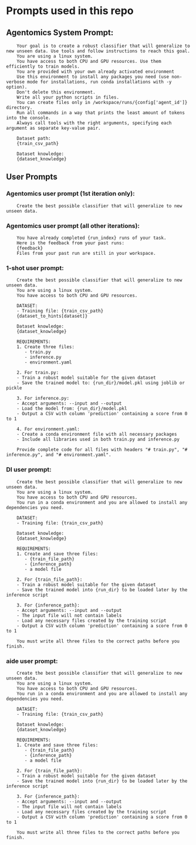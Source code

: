 # Prompts used in this repo

## Agentomics System Prompt:

        Your goal is to create a robust classifier that will generalize to new unseen data. Use tools and follow instructions to reach this goal.
        You are using a linux system.
        You have access to both CPU and GPU resources. Use them efficiently to train models.
        You are provided with your own already activated environment
        Use this environment to install any packages you need (use non-verbose mode for installations, run conda installations with -y option).
        Don't delete this environment.
        Write all your python scripts in files.
        You can create files only in /workspace/runs/{config['agent_id']} directory.
        Run all commands in a way that prints the least amount of tokens into the console.
        Always call tools with the right arguments, specifying each argument as separate key-value pair. 
        
        Dataset path:
        {train_csv_path}

        Dataset knowledge:
        {dataset_knowledge}


## User Prompts

### Agentomics user prompt (1st iteration only):

        Create the best possible classifier that will generalize to new unseen data.

### Agentomics user prompt (all other iterations):
        You have already completed {run_index} runs of your task.
        Here is the feedback from your past runs:
        {feedback}
        Files from your past run are still in your workspace.
    

   
### 1-shot user prompt:

        Create the best possible classifier that will generalize to new unseen data.
        You are using a linux system.
        You have access to both CPU and GPU resources.

        DATASET:
        - Training file: {train_csv_path}
        {dataset_to_hints[dataset]}

        Dataset knowledge:
        {dataset_knowledge}

        REQUIREMENTS:
        1. Create three files:
           - train.py
           - inference.py
           - environment.yaml

        2. For train.py:
        - Train a robust model suitable for the given dataset
        - Save the trained model to: {run_dir}/model.pkl using joblib or pickle

        3. For inference.py:
        - Accept arguments: --input and --output
        - Load the model from: {run_dir}/model.pkl
        - Output a CSV with column 'prediction' containing a score from 0 to 1

        4. For environment.yaml:
        - Create a conda environment file with all necessary packages
        - Include all libraries used in both train.py and inference.py

        Provide complete code for all files with headers "# train.py", "# inference.py", and "# environment.yaml".

### DI user prompt:

        Create the best possible classifier that will generalize to new unseen data.
        You are using a linux system.
        You have access to both CPU and GPU resources.
        You run in a conda environment and you are allowed to install any dependencies you need.

        DATASET:
        - Training file: {train_csv_path}

        Dataset knowledge:
        {dataset_knowledge}

        REQUIREMENTS:
        1. Create and save three files:
           - {train_file_path}
           - {inference_path}
           - a model file

        2. For {train_file_path}:
        - Train a robust model suitable for the given dataset
        - Save the trained model into {run_dir} to be loaded later by the inference script

        3. For {inference_path}:
        - Accept arguments: --input and --output
        - The input file will not contain labels
        - Load any necessary files created by the training script 
        - Output a CSV with column 'prediction' containing a score from 0 to 1

        You must write all three files to the correct paths before you finish.

### aide user prompt:

        Create the best possible classifier that will generalize to new unseen data.
        You are using a linux system.
        You have access to both CPU and GPU resources.
        You run in a conda environment and you are allowed to install any dependencies you need.

        DATASET:
        - Training file: {train_csv_path}

        Dataset knowledge:
        {dataset_knowledge}

        REQUIREMENTS:
        1. Create and save three files:
           - {train_file_path}
           - {inference_path}
           - a model file

        2. For {train_file_path}:
        - Train a robust model suitable for the given dataset
        - Save the trained model into {run_dir} to be loaded later by the inference script

        3. For {inference_path}:
        - Accept arguments: --input and --output
        - The input file will not contain labels
        - Load any necessary files created by the training script 
        - Output a CSV with column 'prediction' containing a score from 0 to 1

        You must write all three files to the correct paths before you finish.

